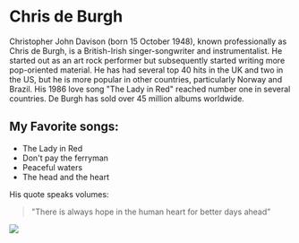 # Chris de Burgh

Christopher John Davison (born 15 October 1948), known professionally as Chris de Burgh, is a British-Irish singer-songwriter and instrumentalist. He started out as an art rock performer but subsequently started writing more pop-oriented material. He has had several top 40 hits in the UK and two in the US, but he is more popular in other countries, particularly Norway and Brazil. His 1986 love song "The Lady in Red" reached number one in several countries. De Burgh has sold over 45 million albums worldwide.

## My Favorite songs:
* The Lady in Red
* Don't pay the ferryman
* Peaceful waters
* The head and the heart

His quote speaks volumes:
> "There is always hope in the human heart
> for better days ahead”

<img src="https://monkeypress.de/wp-content/uploads/2018/08/2018-07-31-Chris-de-Burgh-Bild-012.jpg"/>